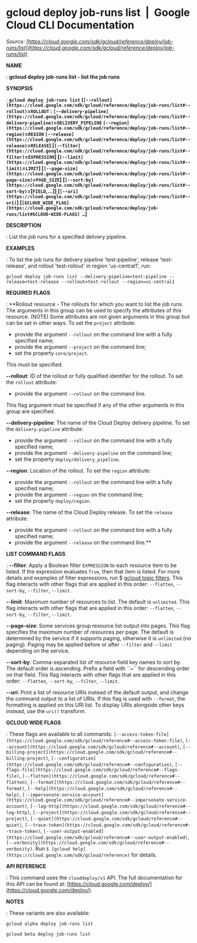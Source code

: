 # gcloud deploy job-runs list  |  Google Cloud CLI Documentation

*Source: [https://cloud.google.com/sdk/gcloud/reference/deploy/job-runs/list](https://cloud.google.com/sdk/gcloud/reference/deploy/job-runs/list)*

**NAME**

: **gcloud deploy job-runs list - list the job runs**

**SYNOPSIS**

: **`gcloud deploy job-runs list` (`[--rollout](https://cloud.google.com/sdk/gcloud/reference/deploy/job-runs/list#--rollout)`=`ROLLOUT` : `[--delivery-pipeline](https://cloud.google.com/sdk/gcloud/reference/deploy/job-runs/list#--delivery-pipeline)`=`DELIVERY_PIPELINE` `[--region](https://cloud.google.com/sdk/gcloud/reference/deploy/job-runs/list#--region)`=`REGION` `[--release](https://cloud.google.com/sdk/gcloud/reference/deploy/job-runs/list#--release)`=`RELEASE`) [`[--filter](https://cloud.google.com/sdk/gcloud/reference/deploy/job-runs/list#--filter)`=`EXPRESSION`] [`[--limit](https://cloud.google.com/sdk/gcloud/reference/deploy/job-runs/list#--limit)`=`LIMIT`] [`[--page-size](https://cloud.google.com/sdk/gcloud/reference/deploy/job-runs/list#--page-size)`=`PAGE_SIZE`] [`[--sort-by](https://cloud.google.com/sdk/gcloud/reference/deploy/job-runs/list#--sort-by)`=[`FIELD`,…]] [`[--uri](https://cloud.google.com/sdk/gcloud/reference/deploy/job-runs/list#--uri)`] [`[GCLOUD_WIDE_FLAG](https://cloud.google.com/sdk/gcloud/reference/deploy/job-runs/list#GCLOUD-WIDE-FLAGS) …`]**

**DESCRIPTION**

: List the job runs for a specified delivery pipeline.

**EXAMPLES**

: To list the job runs for delivery pipeline 'test-pipeline', release
'test-release', and rollout 'test-rollout' in region 'us-central1', run:

```
gcloud deploy job-runs list --delivery-pipeline=test-pipeline --release=test-release --rollout=test-rollout --region=us-central1
```

**REQUIRED FLAGS**

: **Rollout resource - The rollouts for which you want to list the job runs. The
arguments in this group can be used to specify the attributes of this resource.
(NOTE) Some attributes are not given arguments in this group but can be set in
other ways.
To set the `project` attribute:

- provide the argument `--rollout` on the command line with a fully
specified name;
- provide the argument `--project` on the command line;
- set the property `core/project`.

This must be specified.

**--rollout**:
ID of the rollout or fully qualified identifier for the rollout.
To set the `rollout` attribute:

- provide the argument `--rollout` on the command line.

This flag argument must be specified if any of the other arguments in this group
are specified.

**--delivery-pipeline**:
The name of the Cloud Deploy delivery pipeline.
To set the `delivery-pipeline` attribute:

- provide the argument `--rollout` on the command line with a fully
specified name;
- provide the argument `--delivery-pipeline` on the command line;
- set the property `deploy/delivery_pipeline`.

**--region**:
Location of the rollout.
To set the `region` attribute:

- provide the argument `--rollout` on the command line with a fully
specified name;
- provide the argument `--region` on the command line;
- set the property `deploy/region`.

**--release**:
The name of the Cloud Deploy release.
To set the `release` attribute:

- provide the argument `--rollout` on the command line with a fully
specified name;
- provide the argument `--release` on the command line.**

**LIST COMMAND FLAGS**

: **--filter**:
Apply a Boolean filter `EXPRESSION` to each resource item
to be listed. If the expression evaluates `True`, then that item is
listed. For more details and examples of filter expressions, run $ [gcloud topic filters](https://cloud.google.com/sdk/gcloud/reference/topic/filters). This flag
interacts with other flags that are applied in this order:
`--flatten`, `--sort-by`, `--filter`,
`--limit`.

**--limit**:
Maximum number of resources to list. The default is `unlimited`. This
flag interacts with other flags that are applied in this order:
`--flatten`, `--sort-by`, `--filter`,
`--limit`.

**--page-size**:
Some services group resource list output into pages. This flag specifies the
maximum number of resources per page. The default is determined by the service
if it supports paging, otherwise it is `unlimited` (no paging).
Paging may be applied before or after `--filter` and
`--limit` depending on the service.

**--sort-by**:
Comma-separated list of resource field key names to sort by. The default order
is ascending. Prefix a field with ``~´´ for descending order on that
field. This flag interacts with other flags that are applied in this order:
`--flatten`, `--sort-by`, `--filter`,
`--limit`.

**--uri**:
Print a list of resource URIs instead of the default output, and change the
command output to a list of URIs. If this flag is used with
`--format`, the formatting is applied on this URI list. To display
URIs alongside other keys instead, use the `uri()` transform.

**GCLOUD WIDE FLAGS**

: These flags are available to all commands: `[--access-token-file](https://cloud.google.com/sdk/gcloud/reference#--access-token-file)`,
`[--account](https://cloud.google.com/sdk/gcloud/reference#--account)`, `[--billing-project](https://cloud.google.com/sdk/gcloud/reference#--billing-project)`,
`[--configuration](https://cloud.google.com/sdk/gcloud/reference#--configuration)`,
`[--flags-file](https://cloud.google.com/sdk/gcloud/reference#--flags-file)`,
`[--flatten](https://cloud.google.com/sdk/gcloud/reference#--flatten)`, `[--format](https://cloud.google.com/sdk/gcloud/reference#--format)`, `[--help](https://cloud.google.com/sdk/gcloud/reference#--help)`, `[--impersonate-service-account](https://cloud.google.com/sdk/gcloud/reference#--impersonate-service-account)`,
`[--log-http](https://cloud.google.com/sdk/gcloud/reference#--log-http)`,
`[--project](https://cloud.google.com/sdk/gcloud/reference#--project)`, `[--quiet](https://cloud.google.com/sdk/gcloud/reference#--quiet)`, `[--trace-token](https://cloud.google.com/sdk/gcloud/reference#--trace-token)`, `[--user-output-enabled](https://cloud.google.com/sdk/gcloud/reference#--user-output-enabled)`,
`[--verbosity](https://cloud.google.com/sdk/gcloud/reference#--verbosity)`.
Run `$ [gcloud help](https://cloud.google.com/sdk/gcloud/reference)` for details.

**API REFERENCE**

: This command uses the `clouddeploy/v1` API. The full documentation
for this API can be found at: [https://cloud.google.com/deploy/](https://cloud.google.com/deploy/)

**NOTES**

: These variants are also available:

```
gcloud alpha deploy job-runs list
```

```
gcloud beta deploy job-runs list
```